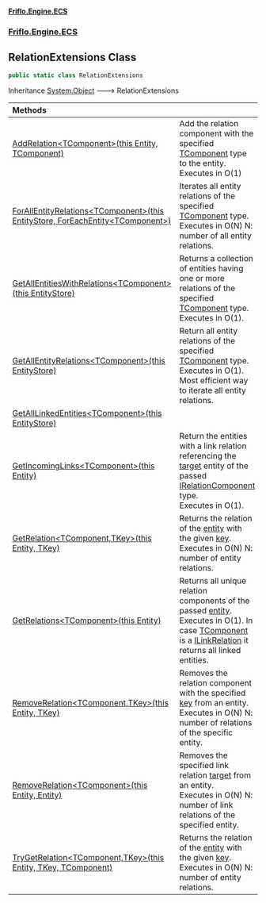 #### [Friflo.Engine.ECS](index.md 'index')
### [Friflo.Engine.ECS](Friflo.Engine.ECS.md 'Friflo.Engine.ECS')

## RelationExtensions Class

```csharp
public static class RelationExtensions
```

Inheritance [System.Object](https://docs.microsoft.com/en-us/dotnet/api/System.Object 'System.Object') &#129106; RelationExtensions

| Methods | |
| :--- | :--- |
| [AddRelation&lt;TComponent&gt;(this Entity, TComponent)](RelationExtensions.AddRelation_TComponent_(thisEntity,TComponent).md 'Friflo.Engine.ECS.RelationExtensions.AddRelation<TComponent>(this Friflo.Engine.ECS.Entity, TComponent)') | Add the relation component with the specified [TComponent](RelationExtensions.AddRelation_TComponent_(thisEntity,TComponent).md#Friflo.Engine.ECS.RelationExtensions.AddRelation_TComponent_(thisFriflo.Engine.ECS.Entity,TComponent).TComponent 'Friflo.Engine.ECS.RelationExtensions.AddRelation<TComponent>(this Friflo.Engine.ECS.Entity, TComponent).TComponent') type to the entity.<br/> Executes in O(1) |
| [ForAllEntityRelations&lt;TComponent&gt;(this EntityStore, ForEachEntity&lt;TComponent&gt;)](RelationExtensions.ForAllEntityRelations_TComponent_(thisEntityStore,ForEachEntity_TComponent_).md 'Friflo.Engine.ECS.RelationExtensions.ForAllEntityRelations<TComponent>(this Friflo.Engine.ECS.EntityStore, Friflo.Engine.ECS.ForEachEntity<TComponent>)') | Iterates all entity relations of the specified [TComponent](RelationExtensions.ForAllEntityRelations_TComponent_(thisEntityStore,ForEachEntity_TComponent_).md#Friflo.Engine.ECS.RelationExtensions.ForAllEntityRelations_TComponent_(thisFriflo.Engine.ECS.EntityStore,Friflo.Engine.ECS.ForEachEntity_TComponent_).TComponent 'Friflo.Engine.ECS.RelationExtensions.ForAllEntityRelations<TComponent>(this Friflo.Engine.ECS.EntityStore, Friflo.Engine.ECS.ForEachEntity<TComponent>).TComponent') type.<br/> Executes in O(N) N: number of all entity relations. |
| [GetAllEntitiesWithRelations&lt;TComponent&gt;(this EntityStore)](RelationExtensions.GetAllEntitiesWithRelations_TComponent_(thisEntityStore).md 'Friflo.Engine.ECS.RelationExtensions.GetAllEntitiesWithRelations<TComponent>(this Friflo.Engine.ECS.EntityStore)') | Returns a collection of entities having one or more relations of the specified [TComponent](RelationExtensions.GetAllEntitiesWithRelations_TComponent_(thisEntityStore).md#Friflo.Engine.ECS.RelationExtensions.GetAllEntitiesWithRelations_TComponent_(thisFriflo.Engine.ECS.EntityStore).TComponent 'Friflo.Engine.ECS.RelationExtensions.GetAllEntitiesWithRelations<TComponent>(this Friflo.Engine.ECS.EntityStore).TComponent') type.<br/> Executes in O(1). |
| [GetAllEntityRelations&lt;TComponent&gt;(this EntityStore)](RelationExtensions.GetAllEntityRelations_TComponent_(thisEntityStore).md 'Friflo.Engine.ECS.RelationExtensions.GetAllEntityRelations<TComponent>(this Friflo.Engine.ECS.EntityStore)') | Return all entity relations  of the specified [TComponent](RelationExtensions.GetAllEntityRelations_TComponent_(thisEntityStore).md#Friflo.Engine.ECS.RelationExtensions.GetAllEntityRelations_TComponent_(thisFriflo.Engine.ECS.EntityStore).TComponent 'Friflo.Engine.ECS.RelationExtensions.GetAllEntityRelations<TComponent>(this Friflo.Engine.ECS.EntityStore).TComponent') type.<br/> Executes in O(1).  Most efficient way to iterate all entity relations. |
| [GetAllLinkedEntities&lt;TComponent&gt;(this EntityStore)](RelationExtensions.GetAllLinkedEntities_TComponent_(thisEntityStore).md 'Friflo.Engine.ECS.RelationExtensions.GetAllLinkedEntities<TComponent>(this Friflo.Engine.ECS.EntityStore)') | |
| [GetIncomingLinks&lt;TComponent&gt;(this Entity)](RelationExtensions.GetIncomingLinks_TComponent_(thisEntity).md 'Friflo.Engine.ECS.RelationExtensions.GetIncomingLinks<TComponent>(this Friflo.Engine.ECS.Entity)') | Return the entities with a link relation referencing the [target](RelationExtensions.GetIncomingLinks_TComponent_(thisEntity).md#Friflo.Engine.ECS.RelationExtensions.GetIncomingLinks_TComponent_(thisFriflo.Engine.ECS.Entity).target 'Friflo.Engine.ECS.RelationExtensions.GetIncomingLinks<TComponent>(this Friflo.Engine.ECS.Entity).target') entity of the passed [IRelationComponent](IRelationComponent.md 'Friflo.Engine.ECS.IRelationComponent') type.<br/> Executes in O(1). |
| [GetRelation&lt;TComponent,TKey&gt;(this Entity, TKey)](RelationExtensions.GetRelation_TComponent,TKey_(thisEntity,TKey).md 'Friflo.Engine.ECS.RelationExtensions.GetRelation<TComponent,TKey>(this Friflo.Engine.ECS.Entity, TKey)') | Returns the relation of the [entity](RelationExtensions.GetRelation_TComponent,TKey_(thisEntity,TKey).md#Friflo.Engine.ECS.RelationExtensions.GetRelation_TComponent,TKey_(thisFriflo.Engine.ECS.Entity,TKey).entity 'Friflo.Engine.ECS.RelationExtensions.GetRelation<TComponent,TKey>(this Friflo.Engine.ECS.Entity, TKey).entity') with the given [key](RelationExtensions.GetRelation_TComponent,TKey_(thisEntity,TKey).md#Friflo.Engine.ECS.RelationExtensions.GetRelation_TComponent,TKey_(thisFriflo.Engine.ECS.Entity,TKey).key 'Friflo.Engine.ECS.RelationExtensions.GetRelation<TComponent,TKey>(this Friflo.Engine.ECS.Entity, TKey).key').<br/> Executes in O(N) N: number of entity relations. |
| [GetRelations&lt;TComponent&gt;(this Entity)](RelationExtensions.GetRelations_TComponent_(thisEntity).md 'Friflo.Engine.ECS.RelationExtensions.GetRelations<TComponent>(this Friflo.Engine.ECS.Entity)') | Returns all unique relation components of the passed [entity](RelationExtensions.GetRelations_TComponent_(thisEntity).md#Friflo.Engine.ECS.RelationExtensions.GetRelations_TComponent_(thisFriflo.Engine.ECS.Entity).entity 'Friflo.Engine.ECS.RelationExtensions.GetRelations<TComponent>(this Friflo.Engine.ECS.Entity).entity').<br/> Executes in O(1). In case [TComponent](RelationExtensions.GetRelations_TComponent_(thisEntity).md#Friflo.Engine.ECS.RelationExtensions.GetRelations_TComponent_(thisFriflo.Engine.ECS.Entity).TComponent 'Friflo.Engine.ECS.RelationExtensions.GetRelations<TComponent>(this Friflo.Engine.ECS.Entity).TComponent') is a [ILinkRelation](ILinkRelation.md 'Friflo.Engine.ECS.ILinkRelation') it returns all linked entities. |
| [RemoveRelation&lt;TComponent,TKey&gt;(this Entity, TKey)](RelationExtensions.RemoveRelation_TComponent,TKey_(thisEntity,TKey).md 'Friflo.Engine.ECS.RelationExtensions.RemoveRelation<TComponent,TKey>(this Friflo.Engine.ECS.Entity, TKey)') | Removes the relation component with the specified [key](RelationExtensions.RemoveRelation_TComponent,TKey_(thisEntity,TKey).md#Friflo.Engine.ECS.RelationExtensions.RemoveRelation_TComponent,TKey_(thisFriflo.Engine.ECS.Entity,TKey).key 'Friflo.Engine.ECS.RelationExtensions.RemoveRelation<TComponent,TKey>(this Friflo.Engine.ECS.Entity, TKey).key') from an entity.<br/> Executes in O(N) N: number of relations of the specific entity. |
| [RemoveRelation&lt;TComponent&gt;(this Entity, Entity)](RelationExtensions.RemoveRelation_TComponent_(thisEntity,Entity).md 'Friflo.Engine.ECS.RelationExtensions.RemoveRelation<TComponent>(this Friflo.Engine.ECS.Entity, Friflo.Engine.ECS.Entity)') | Removes the specified link relation [target](RelationExtensions.RemoveRelation_TComponent_(thisEntity,Entity).md#Friflo.Engine.ECS.RelationExtensions.RemoveRelation_TComponent_(thisFriflo.Engine.ECS.Entity,Friflo.Engine.ECS.Entity).target 'Friflo.Engine.ECS.RelationExtensions.RemoveRelation<TComponent>(this Friflo.Engine.ECS.Entity, Friflo.Engine.ECS.Entity).target') from an entity.<br/> Executes in O(N) N: number of link relations of the specified entity. |
| [TryGetRelation&lt;TComponent,TKey&gt;(this Entity, TKey, TComponent)](RelationExtensions.TryGetRelation_TComponent,TKey_(thisEntity,TKey,TComponent).md 'Friflo.Engine.ECS.RelationExtensions.TryGetRelation<TComponent,TKey>(this Friflo.Engine.ECS.Entity, TKey, TComponent)') | Returns the relation of the [entity](RelationExtensions.TryGetRelation_TComponent,TKey_(thisEntity,TKey,TComponent).md#Friflo.Engine.ECS.RelationExtensions.TryGetRelation_TComponent,TKey_(thisFriflo.Engine.ECS.Entity,TKey,TComponent).entity 'Friflo.Engine.ECS.RelationExtensions.TryGetRelation<TComponent,TKey>(this Friflo.Engine.ECS.Entity, TKey, TComponent).entity') with the given [key](RelationExtensions.TryGetRelation_TComponent,TKey_(thisEntity,TKey,TComponent).md#Friflo.Engine.ECS.RelationExtensions.TryGetRelation_TComponent,TKey_(thisFriflo.Engine.ECS.Entity,TKey,TComponent).key 'Friflo.Engine.ECS.RelationExtensions.TryGetRelation<TComponent,TKey>(this Friflo.Engine.ECS.Entity, TKey, TComponent).key').<br/> Executes in O(N) N: number of entity relations. |
